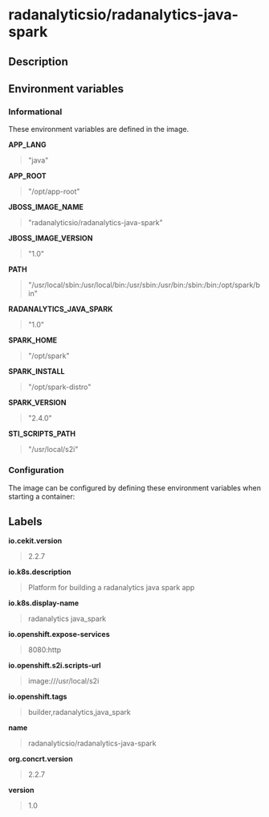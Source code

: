 # radanalyticsio/radanalytics-java-spark

## Description




## Environment variables

### Informational

These environment variables are defined in the image.

__APP_LANG__
>"java"

__APP_ROOT__
>"/opt/app-root"

__JBOSS_IMAGE_NAME__
>"radanalyticsio/radanalytics-java-spark"

__JBOSS_IMAGE_VERSION__
>"1.0"

__PATH__
>"/usr/local/sbin:/usr/local/bin:/usr/sbin:/usr/bin:/sbin:/bin:/opt/spark/bin"

__RADANALYTICS_JAVA_SPARK__
>"1.0"

__SPARK_HOME__
>"/opt/spark"

__SPARK_INSTALL__
>"/opt/spark-distro"

__SPARK_VERSION__
>"2.4.0"

__STI_SCRIPTS_PATH__
>"/usr/local/s2i"


### Configuration

The image can be configured by defining these environment variables
when starting a container:



## Labels

__io.cekit.version__
> 2.2.7

__io.k8s.description__
> Platform for building a radanalytics java spark app

__io.k8s.display-name__
> radanalytics java_spark

__io.openshift.expose-services__
> 8080:http

__io.openshift.s2i.scripts-url__
> image:///usr/local/s2i

__io.openshift.tags__
> builder,radanalytics,java_spark

__name__
> radanalyticsio/radanalytics-java-spark

__org.concrt.version__
> 2.2.7

__version__
> 1.0


